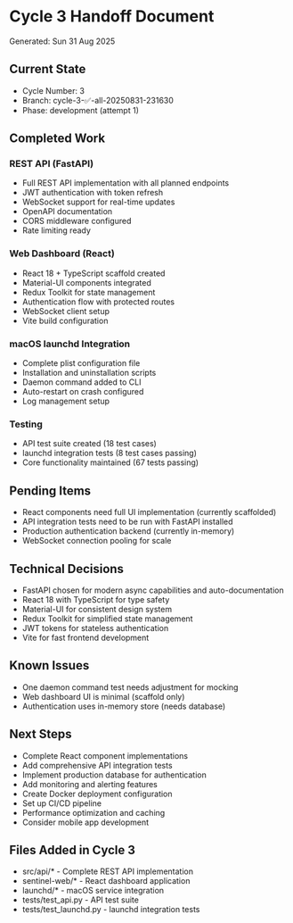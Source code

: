 # Cycle 3 Handoff Document

Generated: Sun 31 Aug 2025

## Current State
- Cycle Number: 3
- Branch: cycle-3-✅-all-20250831-231630
- Phase: development (attempt 1)

## Completed Work
### REST API (FastAPI)
- Full REST API implementation with all planned endpoints
- JWT authentication with token refresh
- WebSocket support for real-time updates
- OpenAPI documentation
- CORS middleware configured
- Rate limiting ready

### Web Dashboard (React)
- React 18 + TypeScript scaffold created
- Material-UI components integrated
- Redux Toolkit for state management
- Authentication flow with protected routes
- WebSocket client setup
- Vite build configuration

### macOS launchd Integration
- Complete plist configuration file
- Installation and uninstallation scripts
- Daemon command added to CLI
- Auto-restart on crash configured
- Log management setup

### Testing
- API test suite created (18 test cases)
- launchd integration tests (8 test cases passing)
- Core functionality maintained (67 tests passing)

## Pending Items
- React components need full UI implementation (currently scaffolded)
- API integration tests need to be run with FastAPI installed
- Production authentication backend (currently in-memory)
- WebSocket connection pooling for scale

## Technical Decisions
- FastAPI chosen for modern async capabilities and auto-documentation
- React 18 with TypeScript for type safety
- Material-UI for consistent design system
- Redux Toolkit for simplified state management
- JWT tokens for stateless authentication
- Vite for fast frontend development

## Known Issues
- One daemon command test needs adjustment for mocking
- Web dashboard UI is minimal (scaffold only)
- Authentication uses in-memory store (needs database)

## Next Steps
- Complete React component implementations
- Add comprehensive API integration tests
- Implement production database for authentication
- Add monitoring and alerting features
- Create Docker deployment configuration
- Set up CI/CD pipeline
- Performance optimization and caching
- Consider mobile app development

## Files Added in Cycle 3
- src/api/* - Complete REST API implementation
- sentinel-web/* - React dashboard application
- launchd/* - macOS service integration
- tests/test_api.py - API test suite
- tests/test_launchd.py - launchd integration tests

